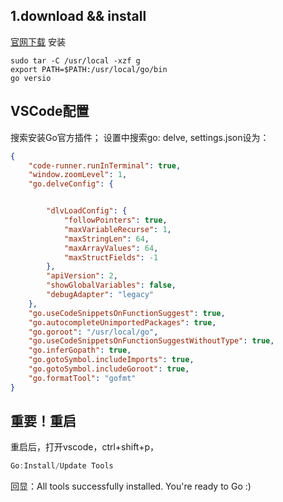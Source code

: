 ## 1.download && install
[官网下载](https://golang.org/dl/)
安装
```shell
sudo tar -C /usr/local -xzf g
export PATH=$PATH:/usr/local/go/bin
go versio
```

## VSCode配置
搜索安装Go官方插件；
设置中搜索go: delve, 
settings.json设为：

```json
{
    "code-runner.runInTerminal": true,
    "window.zoomLevel": 1,
    "go.delveConfig": {


        "dlvLoadConfig": {
            "followPointers": true,
            "maxVariableRecurse": 1,
            "maxStringLen": 64,
            "maxArrayValues": 64,
            "maxStructFields": -1
        },
        "apiVersion": 2,
        "showGlobalVariables": false,
        "debugAdapter": "legacy"
    },
    "go.useCodeSnippetsOnFunctionSuggest": true,
    "go.autocompleteUnimportedPackages": true,
    "go.goroot": "/usr/local/go",
    "go.useCodeSnippetsOnFunctionSuggestWithoutType": true,
    "go.inferGopath": true,
    "go.gotoSymbol.includeImports": true,
    "go.gotoSymbol.includeGoroot": true,
    "go.formatTool": "gofmt"
}
```

## 重要！重启
重启后，打开vscode，ctrl+shift+p，
```go
Go:Install/Update Tools
```
回显：All tools successfully installed. You're ready to Go :)